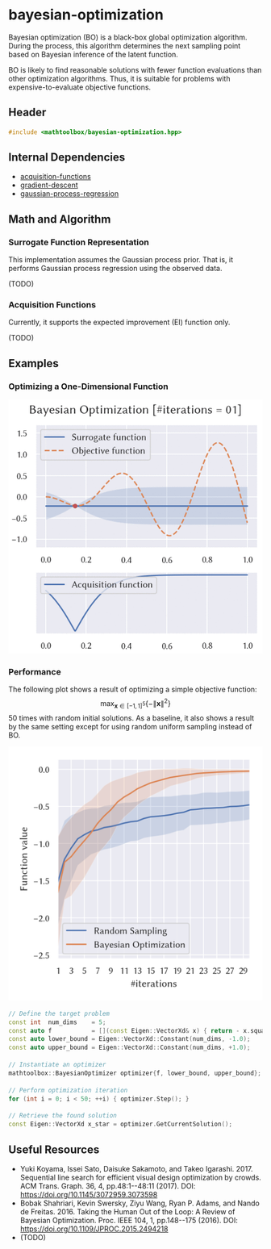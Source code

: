 # bayesian-optimization

Bayesian optimization (BO) is a black-box global optimization algorithm. During the process, this algorithm determines the next sampling point based on Bayesian inference of the latent function.

BO is likely to find reasonable solutions with fewer function evaluations than other optimization algorithms. Thus, it is suitable for problems with expensive-to-evaluate objective functions.

## Header

```cpp
#include <mathtoolbox/bayesian-optimization.hpp>
```

## Internal Dependencies

- [acquisition-functions](../acquisition-functions)
- [gradient-descent](../gradient-descent)
- [gaussian-process-regression](../gaussian-process-regression/)

## Math and Algorithm

### Surrogate Function Representation

This implementation assumes the Gaussian process prior. That is, it performs Gaussian process regression using the observed data.

(TODO)

### Acquisition Functions

Currently, it supports the expected improvement (EI) function only.

(TODO)

## Examples

### Optimizing a One-Dimensional Function

![](./bayesian-optimization/1d.gif)

### Performance

The following plot shows a result of optimizing a simple objective function:
$$
\max_{\mathbf{x} \in [-1, 1]^{5}} \{ - \| \mathbf{x} \|^{2} \}
$$
50 times with random initial solutions. As a baseline, it also shows a result by the same setting except for using random uniform sampling instead of BO.

![](./bayesian-optimization/bo-vs-rand.png)

```cpp
// Define the target problem
const int  num_dims    = 5;
const auto f           = [](const Eigen::VectorXd& x) { return - x.squaredNorm(); };
const auto lower_bound = Eigen::VectorXd::Constant(num_dims, -1.0);
const auto upper_bound = Eigen::VectorXd::Constant(num_dims, +1.0);

// Instantiate an optimizer
mathtoolbox::BayesianOptimizer optimizer{f, lower_bound, upper_bound};

// Perform optimization iteration
for (int i = 0; i < 50; ++i) { optimizer.Step(); }

// Retrieve the found solution
const Eigen::VectorXd x_star = optimizer.GetCurrentSolution();
```

## Useful Resources

- Yuki Koyama, Issei Sato, Daisuke Sakamoto, and Takeo Igarashi. 2017. Sequential line search for efficient visual design optimization by crowds. ACM Trans. Graph. 36, 4, pp.48:1--48:11 (2017). DOI: <https://doi.org/10.1145/3072959.3073598>
- Bobak Shahriari, Kevin Swersky, Ziyu Wang, Ryan P. Adams, and Nando de Freitas. 2016. Taking the Human Out of the Loop: A Review of Bayesian Optimization. Proc. IEEE 104, 1, pp.148--175 (2016). DOI: <https://doi.org/10.1109/JPROC.2015.2494218>
- (TODO)
